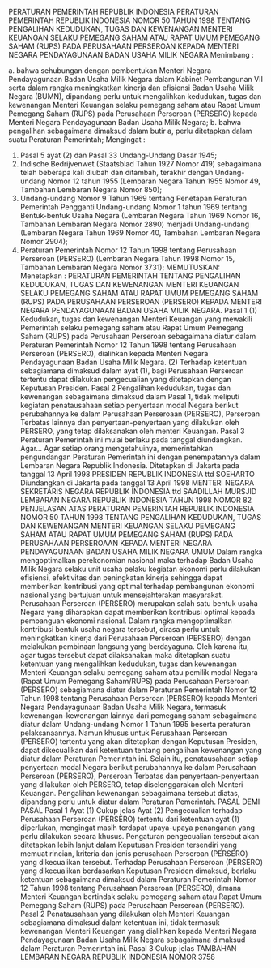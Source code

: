  PERATURAN PEMERINTAH REPUBLIK INDONESIA PERATURAN PEMERINTAH REPUBLIK INDONESIA NOMOR 50 TAHUN 1998 TENTANG PENGALIHAN KEDUDUKAN, TUGAS DAN KEWENANGAN MENTERI KEUANGAN SELAKU PEMEGANG SAHAM ATAU RAPAT UMUM PEMEGANG SAHAM (RUPS) PADA PERUSAHAAN PERSEROAN KEPADA MENTERI NEGARA PENDAYAGUNAAN BADAN USAHA MILIK NEGARA
Menimbang :

a. bahwa sehubungan dengan pembentukan Menteri Negara Pendayagunaan Badan Usaha Milik Negara dalam Kabinet Pembangunan VII serta dalam rangka meningkatkan kinerja dan efisiensi Badan Usaha Milik Negara (BUMN), dipandang perlu untuk mengalihkan kedudukan, tugas dan kewenangan Menteri Keuangan selaku pemegang saham atau Rapat Umum Pemegang Saham (RUPS) pada Perusahaan Perseroan (PERSERO) kepada Menteri Negara Pendayagunaan Badan Usaha Milik Negara;
b. bahwa pengalihan sebagaimana dimaksud dalam butir a, perlu ditetapkan dalam suatu Peraturan Pemerintah;
Mengingat :

1. Pasal 5 ayat (2) dan Pasal 33 Undang-Undang Dasar 1945;
2. Indische Bedrijvenwet (Staatsblad Tahun 1927 Nomor 419) sebagaimana telah beberapa kali diubah dan ditambah, terakhir dengan Undang-undang Nomor 12 tahun 1955 (Lembaran Negara Tahun 1955 Nomor 49, Tambahan Lembaran Negara Nomor 850);
3. Undang-undang Nomor 9 Tahun 1969 tentang Penetapan Peraturan Pemerintah Pengganti Undang-undang Nomor 1 tahun 1969 tentang Bentuk-bentuk Usaha Negara (Lembaran Negara Tahun 1969 Nomor 16, Tambahan Lembaran Negara Nomor 2890) menjadi Undang-undang (Lembaran Negara Tahun 1969 Nomor 40, Tambahan Lembaran Negara Nomor 2904);
4. Peraturan Pemerintah Nomor 12 Tahun 1998 tentang Perusahaan Perseroan (PERSERO) (Lembaran Negara Tahun 1998 Nomor 15, Tambahan Lembaran Negara Nomor 3731);
MEMUTUSKAN:
 Menetapkan : PERATURAN PEMERINTAH TENTANG PENGALIHAN KEDUDUKAN, TUGAS DAN KEWENANGAN MENTERI KEUANGAN SELAKU PEMEGANG SAHAM ATAU RAPAT UMUM PEMEGANG SAHAM (RUPS) PADA PERUSAHAAN PERSEROAN (PERSERO) KEPADA MENTERI NEGARA PENDAYAGUNAAN BADAN USAHA MILIK NEGARA.
Pasal 1
(1) Kedudukan, tugas dan kewenangan Menteri Keuangan yang mewakili Pemerintah selaku pemegang saham atau Rapat Umum Pemegang Saham (RUPS) pada Perusahaan Perseroan sebagaimana diatur dalam Peraturan Pemerintah Nomor 12 Tahun 1998 tentang Perusahaan Perseroan (PERSERO), dialihkan kepada Menteri Negara Pendayagunaan Badan Usaha Milik Negara.
(2) Terhadap ketentuan sebagiamana dimaksud dalam ayat (1), bagi Perusahaan Perseroan tertentu dapat dilakukan pengecualian yang ditetapkan dengan Keputusan Presiden.
Pasal 2
Pengalihan kedudukan, tugas dan kewenangan sebagaimana dimaksud dalam Pasal 1, tidak meliputi kegiatan penatausahaan setiap penyertaan modal Negara berikut perubahannya ke dalam Perusahaan Perseroaan (PERSERO), Perseroan Terbatas lainnya dan penyertaan-penyertaan yang dilakukan oleh PERSERO, yang tetap dilaksanakan oleh menteri Keuangan.
Pasal 3
Peraturan Pemerintah ini mulai berlaku pada tanggal diundangkan. Agar...
Agar setiap orang mengetahuinya, memerintahkan pengundangan Peraturan Pemerintah ini dengan penempatannya dalam Lembaran Negara Republik Indonesia. Ditetapkan di Jakarta pada tanggal 13 April 1998 PRESIDEN REPUBLIK INDONESIA ttd SOEHARTO Diundangkan di Jakarta pada tanggal 13 April 1998 MENTERI NEGARA SEKRETARIS NEGARA REPUBLIK INDONESIA ttd SAADILLAH MURSJID LEMBARAN NEGARA REPUBLIK INDONESIA TAHUN 1998 NOMOR 82 PENJELASAN ATAS PERATURAN PEMERINTAH REPUBLIK INDONESIA NOMOR 50 TAHUN 1998 TENTANG PENGALIHAN KEDUDUKAN, TUGAS DAN KEWENANGAN MENTERI KEUANGAN SELAKU PEMEGANG SAHAM ATAU RAPAT UMUM PEMEGANG SAHAM (RUPS) PADA PERUSAHAAN PERSEROAAN KEPADA MENTERI NEGARA PENDAYAGUNAAN BADAN USAHA MILIK NEGARA UMUM Dalam rangka mengoptimalkan perekonomian nasional maka terhadap Badan Usaha Milik Negara selaku unit usaha pelaku kegiatan ekonomi perlu dilakukan efisiensi, efektivitas dan peningkatan kinerja sehingga dapat memberikan kontribusi yang optimal terhadap pembangunan ekonomi nasional yang bertujuan untuk mensejahterakan masyarakat. Perusahaan Perseroan (PERSERO) merupakan salah satu bentuk usaha Negara yang diharapkan dapat memberikan kontribusi optimal kepada pembanguan ekonomi nasional. Dalam rangka mengoptimalkan kontribusi bentuk usaha negara tersebut, dirasa perlu untuk meningkatkan kinerja dari Perusahaan Perseroan (PERSERO) dengan melakukan pembinaan langsung yang berdayaguna. Oleh karena itu, agar tugas tersebut dapat dilaksanakan maka ditetapkan suatu ketentuan yang mengalihkan kedudukan, tugas dan kewenangan Menteri Keuangan selaku pemegang saham atau pemilik modal Negara (Rapat Umum Pemegang Saham/RUPS) pada Perusahaan Perseroan (PERSERO) sebagiamana diatur dalam Peraturan Pemerintah Nomor 12 Tahun 1998 tentang Perusahaan Perseroan (PERSERO) kepada Menteri Negara Pendayagunaan Badan Usaha Milik Negara, termasuk kewenangan-kewenangan lainnya dari pemegang saham sebagaimana diatur dalam Undang-undang Nomor 1 Tahun 1995 beserta peraturan pelaksanaannya. Namun khusus untuk Perusahaan Perseroan (PERSERO) tertentu yang akan ditetapkan dengan Keputusan Presiden, dapat dikecualikan dari ketentuan tentang pengalihan kewenangan yang diatur dalam Peraturan Pemerintah ini. Selain itu, penatausahaan setiap penyertaan modal Negara berikut perubahannya ke dalam Perusahaan Perseroan (PERSERO), Perseroan Terbatas dan penyertaan-penyertaan yang dilakukan oleh PERSERO, tetap diselenggarakan oleh Menteri Keuangan. Pengalihan kewenangan sebagaimana tersebut diatas, dipandang perlu untuk diatur dalam Peraturan Pemerintah. PASAL DEMI PASAL
Pasal 1
Ayat (1) Cukup jelas Ayat (2) Pengecualian terhadap Perusahaan Perseroan (PERSERO) tertentu dari ketentuan ayat (1) diperlukan, mengingat masih terdapat upaya-upaya penanganan yang perlu dilakukan secara khusus. Pengaturan pengecualian tersebut akan ditetapkan lebih lanjut dalam Keputusan Presiden tersendiri yang memuat rincian, kriteria dan jenis perusahaan Perseroan (PERSERO) yang dikecualikan tersebut. Terhadap Perusahaan Perseroan (PERSERO) yang dikecualikan berdasarkan Keputusan Presiden dimaksud, berlaku ketentuan sebagaimana dimaksud dalam Peraturan Pemerintah Nomor 12 Tahun 1998 tentang Perusahaan Perseroan (PERSERO), dimana Menteri Keuangan bertindak selaku pemegang saham atau Rapat Umum Pemegang Saham (RUPS) pada Perusahaan Perseroan (PERSERO).
Pasal 2
Penatausahaan yang dilakukan oleh Menteri Keuangan sebagiamana dimaksud dalam ketentuan ini, tidak termasuk kewenangan Menteri Keuangan yang dialihkan kepada Menteri Negara Pendayagunaan Badan Usaha Milik Negara sebagaimana dimaksud dalam Peraturan Pemerintah ini.
Pasal 3
Cukup jelas TAMBAHAN LEMBARAN NEGARA REPUBLIK INDONESIA NOMOR 3758